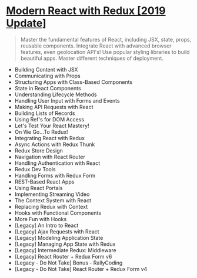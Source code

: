 
# [Modern React with Redux [2019 Update]](https://www.udemy.com/react-redux/)
>Master the fundamental features of React, including JSX, state, props, reusable components. Integrate React with advanced browser features, even geolocation API's! Use popular styling libraries to build beautiful apps. Master different techniques of deployment. 

- Building Content with JSX
- Communicating with Props
- Structuring Apps with Class-Based Components
- State in React Components
- Understanding Lifecycle Methods
- Handling User Input with Forms and Events
- Making API Requests with React
- Building Lists of Records
- Using Ref's for DOM Access
- Let's Test Your React Mastery!
- On We Go...To Redux!
- Integrating React with Redux
- Async Actions with Redux Thunk
- Redux Store Design
- Navigation with React Router
- Handling Authentication with React
- Redux Dev Tools
- Handling Forms with Redux Form
- REST-Based React Apps
- Using React Portals
- Implementing Streaming Video
- The Context System with React
- Replacing Redux with Context
- Hooks with Functional Components
- More Fun with Hooks
- [Legacy] An Intro to React
- [Legacy] Ajax Requests with React
- [Legacy] Modeling Application State
- [Legacy] Managing App State with Redux
- [Legacy] Intermediate Redux: Middleware
- [Legacy] React Router + Redux Form v6
- [Legacy - Do Not Take] Bonus - RallyCoding
- [Legacy - Do Not Take] React Router + Redux Form v4
